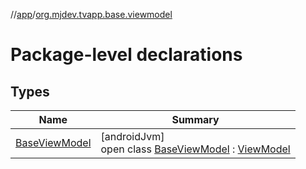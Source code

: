 //[app](../../index.md)/[org.mjdev.tvapp.base.viewmodel](index.md)

# Package-level declarations

## Types

| Name | Summary |
|---|---|
| [BaseViewModel](-base-view-model/index.md) | [androidJvm]<br>open class [BaseViewModel](-base-view-model/index.md) : [ViewModel](https://developer.android.com/reference/kotlin/androidx/lifecycle/ViewModel.html) |

